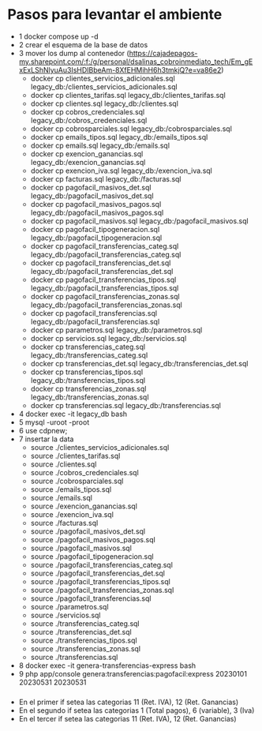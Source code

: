 # Pasos para levantar el ambiente 

- 1 docker compose up -d
- 2 crear el esquema de la base de datos
- 3 mover los dump al contenedor (https://cajadepagos-my.sharepoint.com/:f:/g/personal/dsalinas_cobroinmediato_tech/Em_gExExLShNlyuAu3IsHDIBbeAm-8XfEHMihH6h3tmkjQ?e=va86e2)
  - docker cp clientes_servicios_adicionales.sql legacy_db:/clientes_servicios_adicionales.sql
  - docker cp clientes_tarifas.sql legacy_db:/clientes_tarifas.sql
  - docker cp clientes.sql legacy_db:/clientes.sql
  - docker cp cobros_credenciales.sql legacy_db:/cobros_credenciales.sql
  - docker cp cobrosparciales.sql legacy_db:/cobrosparciales.sql
  - docker cp emails_tipos.sql legacy_db:/emails_tipos.sql
  - docker cp emails.sql legacy_db:/emails.sql
  - docker cp exencion_ganancias.sql legacy_db:/exencion_ganancias.sql
  - docker cp exencion_iva.sql legacy_db:/exencion_iva.sql
  - docker cp facturas.sql legacy_db:/facturas.sql
  - docker cp pagofacil_masivos_det.sql legacy_db:/pagofacil_masivos_det.sql
  - docker cp pagofacil_masivos_pagos.sql legacy_db:/pagofacil_masivos_pagos.sql
  - docker cp pagofacil_masivos.sql legacy_db:/pagofacil_masivos.sql
  - docker cp pagofacil_tipogeneracion.sql legacy_db:/pagofacil_tipogeneracion.sql
  - docker cp pagofacil_transferencias_categ.sql legacy_db:/pagofacil_transferencias_categ.sql
  - docker cp pagofacil_transferencias_det.sql legacy_db:/pagofacil_transferencias_det.sql
  - docker cp pagofacil_transferencias_tipos.sql legacy_db:/pagofacil_transferencias_tipos.sql
  - docker cp pagofacil_transferencias_zonas.sql legacy_db:/pagofacil_transferencias_zonas.sql
  - docker cp pagofacil_transferencias.sql legacy_db:/pagofacil_transferencias.sql
  - docker cp parametros.sql legacy_db:/parametros.sql
  - docker cp servicios.sql legacy_db:/servicios.sql
  - docker cp transferencias_categ.sql legacy_db:/transferencias_categ.sql
  - docker cp transferencias_det.sql legacy_db:/transferencias_det.sql
  - docker cp transferencias_tipos.sql legacy_db:/transferencias_tipos.sql
  - docker cp transferencias_zonas.sql legacy_db:/transferencias_zonas.sql
  - docker cp transferencias.sql legacy_db:/transferencias.sql
- 4 docker exec -it legacy_db bash  
- 5 mysql -uroot -proot
- 6 use cdpnew;
- 7 insertar la data
  - source ./clientes_servicios_adicionales.sql
  - source ./clientes_tarifas.sql
  - source ./clientes.sql
  - source ./cobros_credenciales.sql
  - source ./cobrosparciales.sql
  - source ./emails_tipos.sql
  - source ./emails.sql
  - source ./exencion_ganancias.sql
  - source ./exencion_iva.sql
  - source ./facturas.sql
  - source ./pagofacil_masivos_det.sql
  - source ./pagofacil_masivos_pagos.sql
  - source ./pagofacil_masivos.sql
  - source ./pagofacil_tipogeneracion.sql
  - source ./pagofacil_transferencias_categ.sql
  - source ./pagofacil_transferencias_det.sql
  - source ./pagofacil_transferencias_tipos.sql
  - source ./pagofacil_transferencias_zonas.sql
  - source ./pagofacil_transferencias.sql
  - source ./parametros.sql
  - source ./servicios.sql
  - source ./transferencias_categ.sql
  - source ./transferencias_det.sql
  - source ./transferencias_tipos.sql
  - source ./transferencias_zonas.sql
  - source ./transferencias.sql
- 8 docker exec -it genera-transferencias-express bash
- 9 php app/console genera:transferencias:pagofacil:express 20230101 20230531 20230531

###

- En el primer if setea las categorias 11 (Ret. IVA), 12 (Ret. Ganancias)
- En el segundo if setea las categorias 1 (Total pagos), 6 (variable), 3 (Iva)
- En el tercer if setea las categorias 11 (Ret. IVA), 12 (Ret. Ganancias)
